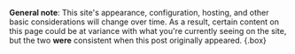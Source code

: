 **General note**: This site's appearance, configuration, hosting, and other basic considerations will change over time. As a result, certain content on this page could be at variance with what you're currently seeing on the site, but the two **were** consistent when this post originally appeared.
{.box}

